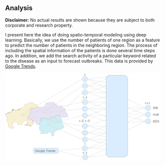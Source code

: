 ## Analysis

**Disclaimer:** No actual results are shown because they are subject to both corporate and research property. 

I present here the idea of doing spatio-temporal modeling using deep learning. Basically, we use the number of patients of one region 
as a feature to predict the number of patients in the neighboring region. The process of including the spatial information of the patients is done several time steps ago. In addition, we add the search activity of a particular keyword related to the disease as an input to forecast outbreaks. This data is provided by [Google Trends](https://trends.google.com/trends/?geo=US).

<img src="../Images/architecture.png" width="800"/> 
